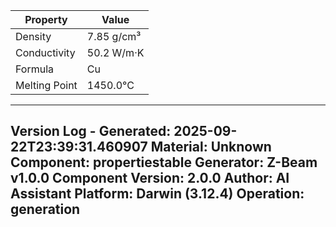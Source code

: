 | Property | Value |
|----------|-------|
| Density | 7.85 g/cm³ |
| Conductivity | 50.2 W/m·K |
| Formula | Cu |
| Melting Point | 1450.0°C |


---
Version Log - Generated: 2025-09-22T23:39:31.460907
Material: Unknown
Component: propertiestable
Generator: Z-Beam v1.0.0
Component Version: 2.0.0
Author: AI Assistant
Platform: Darwin (3.12.4)
Operation: generation
---